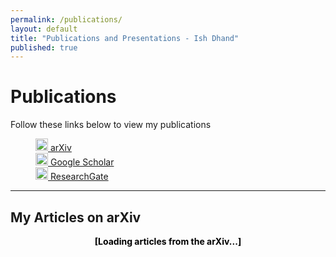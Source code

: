 ```yaml
---
permalink: /publications/
layout: default
title: "Publications and Presentations - Ish Dhand"
published: true
---
```



# Publications

Follow these links below to view my publications
<p style="margin-left: 40px">
<a href="http://arxiv.org/a/dhand_i_1.html" title="Ish Dhand at ArXiv"><img src="{{site.baseurl}}/img/arxiv.png" alt="Ish Dhand at arXiv" style="width:20px;height:20px;"> arXiv </a><br>
<a href="https://scholar.google.com/citations?user=0mvHAe4AAAAJ" title="Ish Dhand at Google Scholar"><img src="{{site.baseurl}}/img/scholar.png" alt="Ish Dhand at Google Scholar" style="width:20px;height:20px;"> Google Scholar</a><br>
<a href="https://www.researchgate.net/profile/Ish_Dhand" title="Ish Dhand at ResearchGate">
<img src="{{site.baseurl}}/img/researchgate.png" alt="Ish Dhand at ResearchGate" style="width:20px;height:20px;">
ResearchGate </a><br>
</p>



----

## My Articles on arXiv
<script type="text/javascript">
<!--
arxiv_authorid = "dhand_i_1";
arxiv_format = "arxiv";
//--></script>
<style type="text/css">
div.arxivfeed {margin-bottom: 5px; width:700px;}
</style>
<script type="text/javascript" src="http://arxiv.org/js/myarticles.js">
</script>
<div id="arxivfeed"><center><b><span style="color:#000000;">[Loading articles from the arXiv...]</span></b></center></div>
